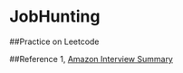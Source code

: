 # JobHunting

##Practice on Leetcode

##Reference
1, [Amazon Interview Summary](http://neethack.com/2012/02/amazon-interview/)
